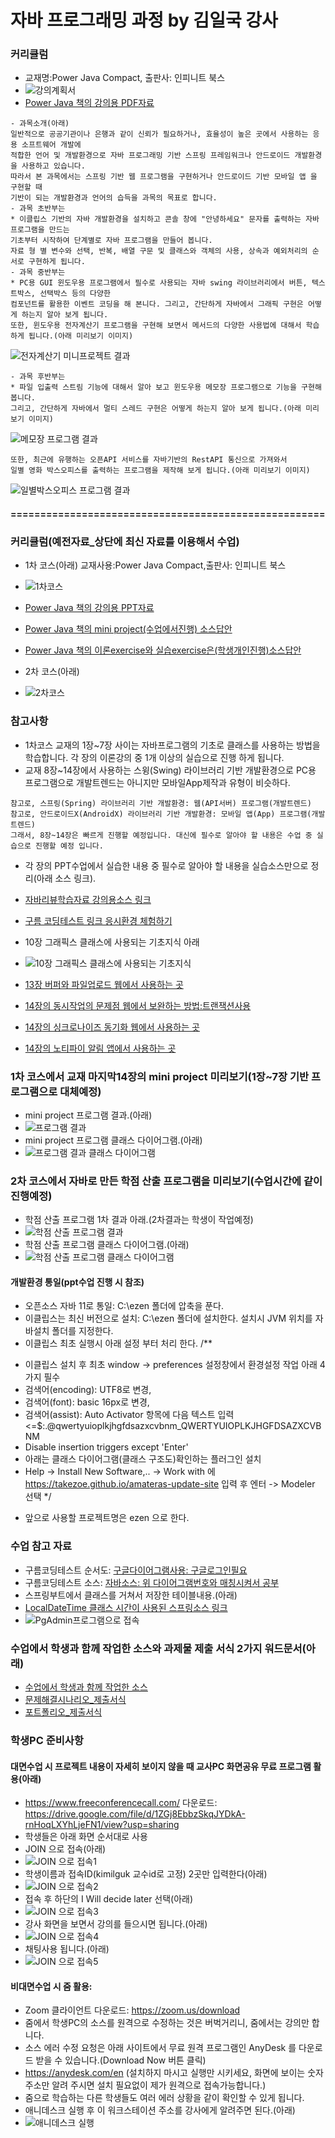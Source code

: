 # 자바 프로그래밍 과정 by 김일국 강사

### 커리큘럼
- 교재명:Power Java Compact, 출판사: 인피니트 북스
- ![강의계획서](./README/course.png)
- [Power Java 책의 강의용 PDF자료](https://drive.google.com/drive/folders/15-fAFBglfngKQ82M6DiD1Jgwc31UXRm7?usp=sharing)
```
- 과목소개(아래)
일반적으로 공공기관이나 은행과 같이 신뢰가 필요하거나, 효율성이 높은 곳에서 사용하는 응용 소프트웨어 개발에 
적합한 언어 및 개발환경으로 자바 프로그래밍 기반 스프링 프레임워크나 안드로이드 개발환경을 사용하고 있습니다.
따라서 본 과목에서는 스프링 기반 웹 프로그램을 구현하거나 안드로이드 기반 모바일 앱 을 구현할 때 
기반이 되는 개발환경과 언어의 습득을 과목의 목표로 합니다.
- 과목 초반부는 
* 이클립스 기반의 자바 개발환경을 설치하고 콘솔 창에 "안녕하세요" 문자를 출력하는 자바 프로그램을 만드는 
기초부터 시작하여 단계별로 자바 프로그램을 만들어 봅니다.
자료 형 별 변수와 선택, 반복, 배열 구문 및 클래스와 객체의 사용, 상속과 예외처리의 순서로 구현하게 됩니다.
- 과목 중반부는
* PC용 GUI 윈도우용 프로그램에서 필수로 사용되는 자바 swing 라이브러리에서 버튼, 텍스트박스, 선택박스 등의 다양한
컴포넌트를 활용한 이벤트 코딩을 해 본니다. 그리고, 간단하게 자바에서 그래픽 구현은 어떻게 하는지 알아 보게 됩니다.
또한, 윈도우용 전자계산기 프로그램을 구현해 보면서 메서드의 다양한 사용법에 대해서 학습하게 됩니다.(아래 미리보기 이미지)
```
![전자계산기 미니프로젝트 결과](./README/calc10_02.jpg)
```
- 과목 후반부는
* 파일 입출력 스트림 기능에 대해서 알아 보고 윈도우용 메모장 프로그램으로 기능을 구현해 봅니다. 
그리고, 간단하게 자바에서 멀티 스레드 구현은 어떻게 하는지 알아 보게 됩니다.(아래 미리보기 이미지)
```
![메모장 프로그램 결과](./README/memo13_02.jpg)
```
또한, 최근에 유행하는 오픈API 서비스를 자바기반의 RestAPI 통신으로 가져와서 
일별 영화 박스오피스를 출력하는 프로그램을 제작해 보게 됩니다.(아래 미리보기 이미지)
```
![일별박스오피스 프로그램 결과](./README/boxoffice14_03.jpg)

#### =====================================================
### 커리큘럼(예전자료_상단에 최신 자료를 이용해서 수업)
- 1차 코스(아래) 교재사용:Power Java Compact,출판사: 인피니트 북스
- ![1차코스](./README/course1.png)
- [Power Java 책의 강의용 PPT자료](https://drive.google.com/drive/folders/15-fAFBglfngKQ82M6DiD1Jgwc31UXRm7?usp=sharing)
- [Power Java 책의 mini project(수업에서진행) 소스답안](https://github.com/miniplugin/ezen/tree/main/src/miniproject)
- [Power Java 책의 이론exercise와 실습exercise은(학생개인진행)소스답안](https://github.com/miniplugin/ezen/tree/main/src/exercise)

- 2차 코스(아래)
- ![2차코스](./README/course2.png)

### 참고사항
- 1차코스 교재의 1장~7장 사이는 자바프로그램의 기초로 클래스를 사용하는 방법을 학습합니다. 각 장의 이론강의 중 1개 이상의 실습으로 진행 하게 됩니다.
- 교재 8장~14장에서 사용하는 스윙(Swing) 라이브러리 기반 개발환경으로 PC용 프로그램으로 개발트렌드는 아니지만 모바일App제작과 유형이 비슷하다.
```
참고로, 스프링(Spring) 라이브러리 기반 개발환경: 웹(API서버) 프로그램(개발트렌드)
참고로, 안드로이드X(AndroidX) 라이브러리 기반 개발환경: 모바일 앱(App) 프로그램(개발트렌드)
그래서, 8장~14장은 빠르게 진행할 예정입니다. 대신에 필수로 알아야 할 내용은 수업 중 실습으로 진행할 예정 입니다.
```
- 각 장의 PPT수업에서 실습한 내용 중 필수로 알아야 할 내용을 실습소스만으로 정리(아래 소스 링크).
- [자바리뷰학습자료 강의용소스 링크](https://github.com/miniplugin/ezen/tree/main/src/basic)

- [구름 코딩테스트 링크 응시환경 체험하기](https://devth.goorm.io/)
- 10장 그래픽스 클래스에 사용되는 기초지식 아래
- ![10장 그래픽스 클래스에 사용되는 기초지식](./README/graphics.png)
- [13장 버퍼와 파일업로드 웹에서 사용하는 곳](https://github.com/kimilguk/kimilguk-boot2/blob/boot14_03/src/main/java/com/herokuapp/kimilgukboot2/util/FileUtilsApi.java)
- [14장의 동시작업의 문제점 웹에서 보완하는 방법:트랜잭션사용](https://github.com/miniplugin/kimilguk-spring5/blob/master/src/main/java/com/edu/service/BoardServiceImpl.java)
- [14장의 싱크로나이즈 동기화 웹에서 사용하는 곳](https://github.com/kimilguk/kimilguk-boot2/blob/boot14_03/src/main/resources/static/js/app/index.js)
- [14장의 노티파이 알림 앱에서 사용하는 곳](https://github.com/miniplugin/SingleDiary/blob/dev_api/app/src/main/java/org/techtown/diary/Fragment1.java)

### 1차 코스에서 교재 마지막14장의 mini project 미리보기(1장~7장 기반 프로그램으로 대체예정)
- mini project 프로그램 결과.(아래)
- ![프로그램 결과](./README/miniproject14_2.jpg)
- mini project 프로그램 클래스 다이어그램.(아래)
- ![프로그램 결과 클래스 다이어그램](./README/miniproject14_1.jpg)

### 2차 코스에서 자바로 만든 학점 산출 프로그램을 미리보기(수업시간에 같이 진행예정)
- 학점 산출 프로그램 1차 결과 아래.(2차결과는 학생이 작업예정)
- ![학점 산출 프로그램 결과](./README/portfolio.jpg)
- 학점 산출 프로그램 클래스 다이어그램.(아래)
- ![학점 산출 프로그램 클래스 다이어그램](./README/classdiagram.jpg)

#### 개발환경 통일(ppt수업 진행 시 참조)
- 오픈소스 자바 11로 통일: C:\ezen 폴더에 압축을 푼다.
- 이클립스는 최신 버전으로 설치: C:\ezen 폴더에 설치한다. 설치시 JVM 위치를 자바설치 폴더를 지정한다.
- 이클립스 최초 실행시 아래 설정 부터 처리 한다.
/**
 * 이클립스 설치 후 최초 window -> preferences 설정창에서 환경설정 작업 아래 4가지 필수
 * 검색어(encoding): UTF8로 변경, 
 * 검색어(font): basic 16px로 변경, 
 * 검색어(assist): Auto Activator 항목에 다음 텍스트 입력 <=$:.@qwertyuioplkjhgfdsazxcvbnm_QWERTYUIOPLKJHGFDSAZXCVBNM
 * Disable insertion triggers except 'Enter'
 * 아래는 클래스 다이어그램(클래스 구조도)확인하는 플러그인 설치
 * Help -> Install New Software,.. -> Work with 에 https://takezoe.github.io/amateras-update-site 입력 후 엔터 -> Modeler 선택
 */
 - 앞으로 사용할 프로젝트명은 ezen 으로 한다.

### 수업 참고 자료
- 구름코딩테스트 순서도: [구글다이어그램사용: 구글로그인필요](https://drive.google.com/drive/folders/1854Nmo6cAfqdQlzEhx53sxCjr7mHN-Cg?usp=sharing)
- 구름코딩테스트 소스: [자바소스: 위 다이어그램번호와 매칭시켜서 공부](https://github.com/miniplugin/JavaLang/tree/master/project)
- 스프링부트에서 클래스를 거쳐서 저장한 테이블내용.(아래)
- [LocalDateTime 클래스 시간이 사용된 스프링소스 링크](https://github.com/kimilguk/kimilguk-boot2/blob/boot14_03/src/main/java/com/herokuapp/kimilgukboot2/domain/BaseTimeEntity.java)
- ![PgAdmin프로그램으로 접속](./README/db_save.png)

### 수업에서 학생과 함께 작업한 소스와 과제물 제출 서식 2가지 워드문서(아래)
- [수업에서 학생과 함께 작업한 소스](https://github.com/kimilguk/ezen)
- [문제해결시나리오_제출서식](https://docs.google.com/document/d/17gvnoZe6gB-mlGJpqAaKregZqYLc0tg-/edit?usp=sharing&ouid=114190689644503551692&rtpof=true&sd=true)
- [포트폴리오_제출서식](https://docs.google.com/document/d/1w8oSjZrdlh8O5YgvX81xnVFBQxWh6Lr9/edit?usp=sharing&ouid=114190689644503551692&rtpof=true&sd=true)

### 학생PC 준비사항
#### 대면수업 시 프로젝트 내용이 자세히 보이지 않을 때 교사PC 화면공유 무료 프로그램 활용(아래)
- https://www.freeconferencecall.com/ 다운로드: https://drive.google.com/file/d/1ZGj8EbbzSkqJYDkA-rnHoqLXYhLjeFN1/view?usp=sharing
- 학생들은 아래 화면 순서대로 사용
- JOIN 으로 접속(아래)
- ![JOIN 으로 접속1](./README/fcc_join.jpg)
- 학생이름과 접속ID(kimilguk 교수id로 고정) 2곳만 입력한다(아래)
- ![JOIN 으로 접속2](./README/fcc_meeting_id.jpg)
- 접속 후 하단의 I Will decide later 선택(아래)
- ![JOIN 으로 접속3](./README/fcc_meeting_later.jpg)
- 강사 화면을 보면서 강의를 들으시면 됩니다.(아래)
- ![JOIN 으로 접속4](./README/fcc_meeting_result.jpg)
- 채팅사용 됩니다.(아래)
- ![JOIN 으로 접속5](./README/fcc_meeting_chat.jpg)

#### 비대면수업 시 줌 활용:
- Zoom 클라이언트 다운로드: https://zoom.us/download
- 줌에서 학생PC의 소스를 원격으로 수정하는 것은 버벅거리니, 줌에서는 강의만 합니다.
- 소스 에러 수정 요청은 아래 사이트에서 무료 원격 프로그램인 AnyDesk 를 다운로드 받을 수 있습니다.(Download Now 버튼 클릭)
- https://anydesk.com/en (설치하지 마시고 실행만 시키세요, 화면에 보이는 숫자 주소만 알려 주시면 설치 필요없이 제가 원격으로 접속가능합니다.)
- 줌으로 학습하는 다른 학생들도 여러 에러 상황을 같이 확인할 수 있게 됩니다.
- 애니데스크 실행 후 이 워크스테이션 주소를 강사에게 알려주면 된다.(아래)
- ![애니데스크 실행](./README/anydesk.jpg)
